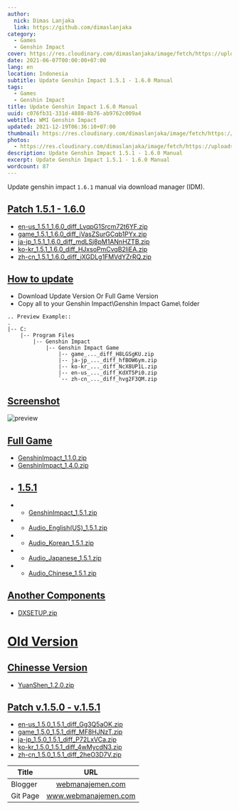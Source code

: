 ```yaml
---
author:
  nick: Dimas Lanjaka
  link: https://github.com/dimaslanjaka
category:
  - Games
  - Genshin Impact
cover: https://res.cloudinary.com/dimaslanjaka/image/fetch/https://uploadstatic-sea.mihoyo.com/contentweb/20210201/2021020109195088725.jpg
date: 2021-06-07T00:00:00+07:00
lang: en
location: Indonesia
subtitle: Update Genshin Impact 1.5.1 - 1.6.0 Manual
tags:
  - Games
  - Genshin Impact
title: Update Genshin Impact 1.6.0 Manual
uuid: c076fb31-331d-4888-8b76-ab9762c009a4
webtitle: WMI Genshin Impact
updated: 2021-12-19T06:36:10+07:00
thumbnail: https://res.cloudinary.com/dimaslanjaka/image/fetch/https://uploadstatic-sea.mihoyo.com/contentweb/20210201/2021020109195088725.jpg
photos:
  - https://res.cloudinary.com/dimaslanjaka/image/fetch/https://uploadstatic-sea.mihoyo.com/contentweb/20210201/2021020109195088725.jpg
description: Update Genshin Impact 1.5.1 - 1.6.0 Manual
excerpt: Update Genshin Impact 1.5.1 - 1.6.0 Manual
wordcount: 87
---
```


<p>Update genshin impact <code>1.6.1</code> manual via download manager (IDM).</p>

<h2 id="patch-1-5-1-1-6-0" tabindex="-1"><a class="header-anchor" href="#patch-1-5-1-1-6-0">Patch 1.5.1 - 1.6.0</a></h2>
<ul>
<li><a href="//webmanajemen.com/page/safelink.html?url=aHR0cHM6Ly9hdXRvcGF0Y2hoay55dWFuc2hlbi5jb20vY2xpZW50X2FwcC91cGRhdGUvaGs0ZV9nbG9iYWwvMTAvZW4tdXNfMS41LjFfMS42LjBfZGlmZl9MdnFwRzFTcmNtNzJ0NllGLnppcA==" target="_blank" rel="nofollow noopener">en-us_1.5.1_1.6.0_diff_LvqpG1Srcm72t6YF.zip</a></li>
<li><a href="//webmanajemen.com/page/safelink.html?url=aHR0cHM6Ly9hdXRvcGF0Y2hoay55dWFuc2hlbi5jb20vY2xpZW50X2FwcC91cGRhdGUvaGs0ZV9nbG9iYWwvMTAvZ2FtZV8xLjUuMV8xLjYuMF9kaWZmX2pWYXNaU3VyR0NxYjFQWXguemlw" target="_blank" rel="nofollow noopener">game_1.5.1_1.6.0_diff_jVasZSurGCqb1PYx.zip</a></li>
<li><a href="//webmanajemen.com/page/safelink.html?url=aHR0cHM6Ly9hdXRvcGF0Y2hoay55dWFuc2hlbi5jb20vY2xpZW50X2FwcC91cGRhdGUvaGs0ZV9nbG9iYWwvMTAvamEtanBfMS41LjFfMS42LjBfZGlmZl9tZExTajhwTTFBTm5IWlRCLnppcA==" target="_blank" rel="nofollow noopener">ja-jp_1.5.1_1.6.0_diff_mdLSj8pM1ANnHZTB.zip</a></li>
<li><a href="//webmanajemen.com/page/safelink.html?url=aHR0cHM6Ly9hdXRvcGF0Y2hoay55dWFuc2hlbi5jb20vY2xpZW50X2FwcC91cGRhdGUvaGs0ZV9nbG9iYWwvMTAva28ta3JfMS41LjFfMS42LjBfZGlmZl9ISnhzb1BtQ3ZxQjJsaUVBLnppcA==" target="_blank" rel="nofollow noopener">ko-kr_1.5.1_1.6.0_diff_HJxsoPmCvqB2liEA.zip</a></li>
<li><a href="//webmanajemen.com/page/safelink.html?url=aHR0cHM6Ly9hdXRvcGF0Y2hoay55dWFuc2hlbi5jb20vY2xpZW50X2FwcC91cGRhdGUvaGs0ZV9nbG9iYWwvMTAvemgtY25fMS41LjFfMS42LjBfZGlmZl9qWEdETGcxRk1WZFlaclJRLnppcA==" target="_blank" rel="nofollow noopener">zh-cn_1.5.1_1.6.0_diff_jXGDLg1FMVdYZrRQ.zip</a></li>
</ul>
<h2 id="how-to-update" tabindex="-1"><a class="header-anchor" href="#how-to-update">How to update</a></h2>
<ul>
<li>Download Update Version Or Full Game Version</li>
<li>Copy all to your Genshin Impact\Genshin Impact Game\ folder</li>
</ul>
<pre><code>.. Preview Example::
.
|-- C:
    |-- Program Files
        |-- Genshin Impact
            |-- Genshin Impact Game
                |-- game_..._diff_H8LGSgKU.zip
                |-- ja-jp_..._diff_hfBOW6ym.zip
                |-- ko-kr_..._diff_NcX8UP1L.zip
                |-- en-us_..._diff_KdXT5Pi0.zip
                `-- zh-cn_..._diff_hvg2F3QM.zip
</code></pre>
<h2 id="screenshot" tabindex="-1"><a class="header-anchor" href="#screenshot">Screenshot</a></h2>
<p><img src="https://i.imgur.com/zHDw2i0.png" alt="preview"></p>
<h2 id="full-game" tabindex="-1"><a class="header-anchor" href="#full-game">Full Game</a></h2>
<ul>
<li><a href="//webmanajemen.com/page/safelink.html?url=aHR0cHM6Ly9hdXRvcGF0Y2hoay55dWFuc2hlbi5jb20vY2xpZW50X2FwcC9wY19taWhveW8vMjAyMDExMTFfOGUyNjZiMzNlNTY1ZGRmOC9HZW5zaGluSW1wYWN0XzEuMS4wLnppcA==" target="_blank" rel="nofollow noopener">GenshinImpact_1.1.0.zip</a></li>
<li><a href="//webmanajemen.com/page/safelink.html?url=aHR0cHM6Ly9hdXRvcGF0Y2hoay55dWFuc2hlbi5jb20vY2xpZW50X2FwcC9wY19taWhveW8vMjAyMTAzMTdfNjdjOGYxMDAyYmIyNjY3Mi9HZW5zaGluSW1wYWN0XzEuNC4wLnppcA==" target="_blank" rel="nofollow noopener">GenshinImpact_1.4.0.zip</a></li>
<li>
<h2 id="1-5-1" tabindex="-1"><a class="header-anchor" href="#1-5-1">1.5.1</a></h2>
</li>
<li>
<ul>
<li><a href="//webmanajemen.com/page/safelink.html?url=aHR0cHM6Ly9hdXRvcGF0Y2hoay55dWFuc2hlbi5jb20vY2xpZW50X2FwcC9wY19taWhveW8vMjAyMTA0MzBfMjdhZDM2NzA4NTM1NmZkNC9HZW5zaGluSW1wYWN0XzEuNS4xLnppcA==" target="_blank" rel="nofollow noopener">GenshinImpact_1.5.1.zip</a></li>
</ul>
</li>
<li>
<ul>
<li><a href="//webmanajemen.com/page/safelink.html?url=aHR0cHM6Ly9hdXRvcGF0Y2hoay55dWFuc2hlbi5jb20vY2xpZW50X2FwcC9wY19taWhveW8vMjAyMTA0MzBfMjdhZDM2NzA4NTM1NmZkNC9BdWRpb19FbmdsaXNoKFVTKV8xLjUuMS56aXA=" target="_blank" rel="nofollow noopener">Audio_English(US)_1.5.1.zip</a></li>
</ul>
</li>
<li>
<ul>
<li><a href="//webmanajemen.com/page/safelink.html?url=aHR0cHM6Ly9hdXRvcGF0Y2hoay55dWFuc2hlbi5jb20vY2xpZW50X2FwcC9wY19taWhveW8vMjAyMTA0MzBfMjdhZDM2NzA4NTM1NmZkNC9BdWRpb19Lb3JlYW5fMS41LjEuemlw" target="_blank" rel="nofollow noopener">Audio_Korean_1.5.1.zip</a></li>
</ul>
</li>
<li>
<ul>
<li><a href="//webmanajemen.com/page/safelink.html?url=aHR0cHM6Ly9hdXRvcGF0Y2hoay55dWFuc2hlbi5jb20vY2xpZW50X2FwcC9wY19taWhveW8vMjAyMTA0MzBfMjdhZDM2NzA4NTM1NmZkNC9BdWRpb19KYXBhbmVzZV8xLjUuMS56aXA=" target="_blank" rel="nofollow noopener">Audio_Japanese_1.5.1.zip</a></li>
</ul>
</li>
<li>
<ul>
<li><a href="//webmanajemen.com/page/safelink.html?url=aHR0cHM6Ly9hdXRvcGF0Y2hoay55dWFuc2hlbi5jb20vY2xpZW50X2FwcC9wY19taWhveW8vMjAyMTA0MzBfMjdhZDM2NzA4NTM1NmZkNC9BdWRpb19DaGluZXNlXzEuNS4xLnppcA==" target="_blank" rel="nofollow noopener">Audio_Chinese_1.5.1.zip</a></li>
</ul>
</li>
</ul>
<h2 id="another-components" tabindex="-1"><a class="header-anchor" href="#another-components">Another Components</a></h2>
<ul>
<li><a href="//webmanajemen.com/page/safelink.html?url=aHR0cHM6Ly9hdXRvcGF0Y2hoay55dWFuc2hlbi5jb20vY2xpZW50X2FwcC9wbHVnaW5zL0RYU0VUVVAuemlw" target="_blank" rel="nofollow noopener">DXSETUP.zip</a></li>
</ul>
<h1 id="old-version" tabindex="-1"><a class="header-anchor" href="#old-version">Old Version</a></h1>
<h2 id="chinesse-version" tabindex="-1"><a class="header-anchor" href="#chinesse-version">Chinesse Version</a></h2>
<ul>
<li><a href="//webmanajemen.com/page/safelink.html?url=aHR0cHM6Ly9hdXRvcGF0Y2hoay55dWFuc2hlbi5jb20vY2xpZW50X2FwcC91cGRhdGUvaGs0ZV9nbG9iYWwvMTAvWXVhblNoZW5fMS4yLjAuemlw" target="_blank" rel="nofollow noopener">YuanShen_1.2.0.zip</a></li>
</ul>
<h2 id="patch-v-1-5-0-v-1-5-1" tabindex="-1"><a class="header-anchor" href="#patch-v-1-5-0-v-1-5-1">Patch v.1.5.0 - v.1.5.1</a></h2>
<ul>
<li><a href="//webmanajemen.com/page/safelink.html?url=aHR0cHM6Ly9hdXRvcGF0Y2hoay55dWFuc2hlbi5jb20vY2xpZW50X2FwcC91cGRhdGUvaGs0ZV9nbG9iYWwvMTAvZW4tdXNfMS41LjBfMS41LjFfZGlmZl9HZzNRNWFPSy56aXA=" target="_blank" rel="nofollow noopener">en-us_1.5.0_1.5.1_diff_Gg3Q5aOK.zip</a></li>
<li><a href="//webmanajemen.com/page/safelink.html?url=aHR0cHM6Ly9hdXRvcGF0Y2hoay55dWFuc2hlbi5jb20vY2xpZW50X2FwcC91cGRhdGUvaGs0ZV9nbG9iYWwvMTAvZ2FtZV8xLjUuMF8xLjUuMV9kaWZmX01GOEhKTnpULnppcA==" target="_blank" rel="nofollow noopener">game_1.5.0_1.5.1_diff_MF8HJNzT.zip</a></li>
<li><a href="//webmanajemen.com/page/safelink.html?url=aHR0cHM6Ly9hdXRvcGF0Y2hoay55dWFuc2hlbi5jb20vY2xpZW50X2FwcC91cGRhdGUvaGs0ZV9nbG9iYWwvMTAvamEtanBfMS41LjBfMS41LjFfZGlmZl9QNzJMeFZDYS56aXA=" target="_blank" rel="nofollow noopener">ja-jp_1.5.0_1.5.1_diff_P72LxVCa.zip</a></li>
<li><a href="//webmanajemen.com/page/safelink.html?url=aHR0cHM6Ly9hdXRvcGF0Y2hoay55dWFuc2hlbi5jb20vY2xpZW50X2FwcC91cGRhdGUvaGs0ZV9nbG9iYWwvMTAva28ta3JfMS41LjBfMS41LjFfZGlmZl80d015Y2ROMy56aXA=" target="_blank" rel="nofollow noopener">ko-kr_1.5.0_1.5.1_diff_4wMycdN3.zip</a></li>
<li><a href="//webmanajemen.com/page/safelink.html?url=aHR0cHM6Ly9hdXRvcGF0Y2hoay55dWFuc2hlbi5jb20vY2xpZW50X2FwcC91cGRhdGUvaGs0ZV9nbG9iYWwvMTAvemgtY25fMS41LjBfMS41LjFfZGlmZl8yaGVPM0Q3Vi56aXA=" target="_blank" rel="nofollow noopener">zh-cn_1.5.0_1.5.1_diff_2heO3D7V.zip</a></li>
</ul>
<table>
<thead>
<tr>
<th>Title</th>
<th style="text-align:center">URL</th>
</tr>
</thead>
<tbody>
<tr>
<td>Blogger</td>
<td style="text-align:center"><a href="//webmanajemen.com/page/safelink.html?url=aHR0cHM6Ly93ZWJtYW5hamVtZW4uY29t" target="_blank" rel="nofollow noopener">webmanajemen.com</a></td>
</tr>
<tr>
<td>Git Page</td>
<td style="text-align:center"><a href="https://www.webmanajemen.com">www.webmanajemen.com</a></td>
</tr>
</tbody>
</table>
